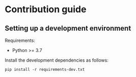 # Contribution guide

## Setting up a development environment

Requirements:

 * Python >= 3.7

Install the development dependencies as follows:

~~~
pip install -r requirements-dev.txt
~~~
